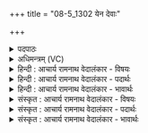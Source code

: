 +++
title = "08-5_1302 येन देवाः"

+++
<details><summary>पदपाठः</summary>

ये꣡न꣢꣯। दे꣣वाः꣢। प꣣वि꣡त्रे꣢ण। आ꣣त्मा꣡न꣢म्। पु꣣न꣡ते꣢। स꣡दा꣢꣯। ते꣡न꣢꣯। स꣣ह꣡स्र꣢धारेण। स꣣ह꣡स्र꣢। धा꣣रेण। पावमानीः꣣। पु꣣नन्तु। नः। १३०२।
</details>

<details><summary>अधिमन्त्रम् (VC)</summary>

- पवमानाध्येता
- पवित्र आङ्गिरसो वा वसिष्ठो वा उभौ वा
- अनुष्टुप्
- गान्धारः
</details>

<details><summary>हिन्दी : आचार्य रामनाथ वेदालंकार - विषयः</summary>

अगले मन्त्र में फिर वेदाध्ययन हमें क्या प्राप्त कराये,यह कहा गया है।
</details>

<details><summary>हिन्दी : आचार्य रामनाथ वेदालंकार - पदार्थः</summary>

पदार्थान्वयभाषाः -  (देवाः) दिव्यगुणों से युक्त विद्वान् लोग (येन पवित्रेण) जिस पवित्र ब्रह्मानन्द से (आत्मानम्) अपने आत्मा को (सदा) हमेशा (पुनते) पवित्र करते हैं, (तेन सहस्रधारेण) उस हजार धाराओं से बहनेवाले दिव्य आनन्द से (पावमानीः) पवमान देवतावाली ऋचाएँ (नः) हमें (पुनन्तु) पवित्र करें ॥५॥
</details>

<details><summary>हिन्दी : आचार्य रामनाथ वेदालंकार - भावार्थः</summary>

भावार्थभाषाः -  पावमानी ऋचाओं के गान से और उनमें वर्णित रसमय परमात्मा में ध्यान लगाने से कोई अद्वितीय दिव्य आनन्दरस का प्रवाह बहता हुआ उपासकों के चित्तों को पवित्र कर जाता है ॥५॥
</details>

<details><summary>संस्कृत : आचार्य रामनाथ वेदालंकार - विषयः</summary>

अथ पुनर्वेदाध्ययनं नः किं प्रापयेदित्याह।
</details>

<details><summary>संस्कृत : आचार्य रामनाथ वेदालंकार - पदार्थः</summary>

पदार्थान्वयभाषाः -  (देवाः) दिव्यगुणयुक्ता विद्वांसः (येन पवित्रेण) येन पूतेन ब्रह्मानन्देन (आत्मानम्) स्वात्मानम् (सदा) सर्वदा (पुनते) पवित्रं कुर्वन्ति (तेन सहस्रधारेण) तेन सहस्रधाराभिः प्रवहता दिव्यानन्देन (पावमानीः) पवमानदेवताका ऋचः (नः) अस्मान् (पुनन्तु) पवित्रान् कुर्वन्तु ॥५॥
</details>

<details><summary>संस्कृत : आचार्य रामनाथ वेदालंकार - भावार्थः</summary>

भावार्थभाषाः -  पावमानीनामृचां गानेन तत्र वर्णिते रसागारे परमात्मनि ध्यानेन च कोऽपि दिव्यानन्दरसप्रवाहः प्रसरन्नुपासकानां चेतांसि पवित्रीकरोति ॥५॥
</details>